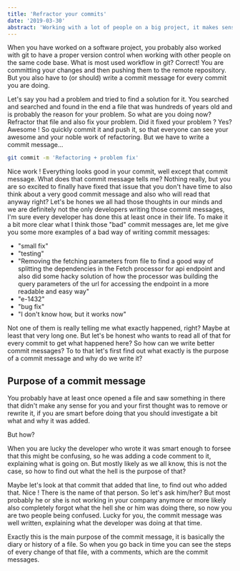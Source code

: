 ```yaml
---
title: 'Refractor your commits'
date: '2019-03-30'
abstract: 'Working with a lot of people on a big project, it makes sense to think about your way of writing commit messages'
---
```


When you have worked on a software project, you probably also worked with git to have a proper version control when working with other people on the same code base.
What is most used workflow in git? Correct! You are committing your changes and then pushing them to the remote repository. But you also have to (or should) write a commit message for every commit you are doing.

Let's say you had a problem and tried to find a solution for it. You searched and searched and found in the end a file that was hundreds of years old and is probably the reason for your problem. So what are you doing now? Refractor that file and also fix your problem. Did it fixed your problem ? Yes? Awesome !
So quickly commit it and push it, so that everyone can see your awesome and your noble work of refactoring. But we have to write a commit message...

```bash
git commit -m 'Refactoring + problem fix'
```

Nice work ! Everything looks good in your commit, well except that commit message.
What does that commit message tells me? Nothing really, but you are so excited to finally have fixed that issue that you don't have time to also think about a very good commit message and also who will read that anyway right? Let's be hones we all had those thoughts in our minds and we are definitely not the only developers writing those commit messages, I'm sure every developer has done this at least once in their life.
To make it a bit more clear what I think those "bad" commit messages are, let me give you some more examples of a bad way of writing commit messages:

- "small fix"
- "testing"
- "Removing the fetching parameters from file to find a good way of splitting the dependencies in the Fetch processor for api endpoint and also did some hacky solution of how the processor was building the query parameters of the url for accessing the endpoint in a more readable and easy way"
- "e-1432"
- "bug fix"
- "I don't know how, but it works now"

Not one of them is really telling me what exactly happened, right? Maybe at least that very long one. But let's be honest who wants to read all of that for every commit to get what happened here? So how can we write better commit messages? To to that let's first find out what exactly is the purpose of a commit message and why do we write it?

## Purpose of a commit message

You probably have at least once opened a file and saw something in there that didn't make any sense for you and your first thought was to remove or rewrite
it, if you are smart before doing that you should investigate a bit what and why it was added.

But how?

When you are lucky the developer who wrote it was smart enough to forsee that this might be confusing, so he was adding a code comment to it, explaining what is going on.
But mostly likely as we all know, this is not the case, so how to find out what the hell is the purpose of that?

Maybe let's look at that commit that added that line, to find out who added that.
Nice ! There is the name of that person. So let's ask him/her? But most probably he or she is not working in your company anymore or more likely also completely forgot what the hell she or him was doing there, so now you are two people being confused.
Lucky for you, the commit message was well written, explaining what the developer was doing at that time.

Exactly this is the main purpose of the commit message, it is basically the diary or history of a file. So when you go back in time you can see the steps of every change of that file, with a comments, which are the commit messages.
